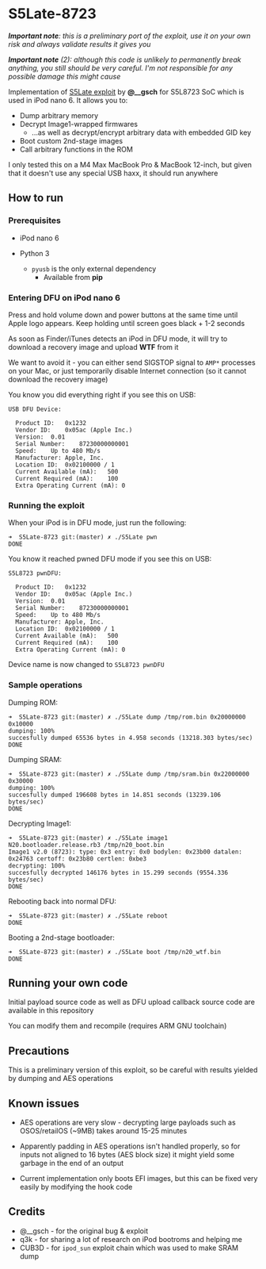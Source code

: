 # S5Late-8723

***Important note**: this is a preliminary port of the exploit, use it on your own risk and always validate results it gives you*

***Important note** (2): although this code is unlikely to permanently break anything, you still should be very careful. I'm not responsible for any possible damage this might cause*

Implementation of [S5Late exploit](https://github.com/m-gsch/S5Late) by **@__gsch** for S5L8723 SoC which is used in iPod nano 6. It allows you to:

* Dump arbitrary memory
* Decrypt Image1-wrapped firmwares
    * ...as well as decrypt/encrypt arbitrary data with embedded GID key
* Boot custom 2nd-stage images
* Call arbitrary functions in the ROM

I only tested this on a M4 Max MacBook Pro & MacBook 12-inch, but given that it doesn't use any special USB haxx, it should run anywhere

## How to run
### Prerequisites

* iPod nano 6

* Python 3
    * `pyusb` is the only external dependency
        * Available from **pip**

### Entering DFU on iPod nano 6

Press and hold volume down and power buttons at the same time until Apple logo appears. Keep holding until screen goes black + 1-2 seconds

As soon as Finder/iTunes detects an iPod in DFU mode, it will try to download a recovery image and upload **WTF** from it

We want to avoid it - you can either send SIGSTOP signal to `AMP*` processes on your Mac, or just temporarily disable Internet connection (so it cannot download the recovery image)

You know you did everything right if you see this on USB:

```
USB DFU Device:

  Product ID:	0x1232
  Vendor ID:	0x05ac (Apple Inc.)
  Version:	0.01
  Serial Number:	87230000000001
  Speed:	Up to 480 Mb/s
  Manufacturer:	Apple, Inc.
  Location ID:	0x02100000 / 1
  Current Available (mA):	500
  Current Required (mA):	100
  Extra Operating Current (mA):	0
```

### Running the exploit

When your iPod is in DFU mode, just run the following:

```
➜  S5Late-8723 git:(master) ✗ ./S5Late pwn                                                                           
DONE
```

You know it reached pwned DFU mode if you see this on USB:

```
S5L8723 pwnDFU:

  Product ID:	0x1232
  Vendor ID:	0x05ac (Apple Inc.)
  Version:	0.01
  Serial Number:	87230000000001
  Speed:	Up to 480 Mb/s
  Manufacturer:	Apple, Inc.
  Location ID:	0x02100000 / 1
  Current Available (mA):	500
  Current Required (mA):	100
  Extra Operating Current (mA):	0
```

Device name is now changed to `S5L8723 pwnDFU`

### Sample operations

Dumping ROM:

```
➜  S5Late-8723 git:(master) ✗ ./S5Late dump /tmp/rom.bin 0x20000000 0x10000
dumping: 100%
succesfully dumped 65536 bytes in 4.958 seconds (13218.303 bytes/sec)
DONE
```

Dumping SRAM:

```
➜  S5Late-8723 git:(master) ✗ ./S5Late dump /tmp/sram.bin 0x22000000 0x30000
dumping: 100%
succesfully dumped 196608 bytes in 14.851 seconds (13239.106 bytes/sec)
DONE
```

Decrypting Image1:

```
➜  S5Late-8723 git:(master) ✗ ./S5Late image1 N20.bootloader.release.rb3 /tmp/n20_boot.bin
Image1 v2.0 (8723): type: 0x3 entry: 0x0 bodylen: 0x23b00 datalen: 0x24763 certoff: 0x23b80 certlen: 0xbe3
decrypting: 100%
succesfully decrypted 146176 bytes in 15.299 seconds (9554.336 bytes/sec)
DONE
```

Rebooting back into normal DFU:

```
➜  S5Late-8723 git:(master) ✗ ./S5Late reboot                                                                           
DONE
```

Booting a 2nd-stage bootloader:

```
➜  S5Late-8723 git:(master) ✗ ./S5Late boot /tmp/n20_wtf.bin
DONE
```

## Running your own code

Initial payload source code as well as DFU upload callback source code are available in this repository

You can modify them and recompile (requires ARM GNU toolchain)

## Precautions

This is a preliminary version of this exploit, so be careful with results yielded by dumping and AES operations

## Known issues

* AES operations are very slow - decrypting large payloads such as OSOS/retailOS (~9MB) takes around 15-25 minutes

* Apparently padding in AES operations isn't handled properly, so for inputs not aligned to 16 bytes (AES block size) it might yield some garbage in the end of an output

* Current implementation only boots EFI images, but this can be fixed very easily by modifying the hook code

## Credits

* @__gsch - for the original bug & exploit
* q3k - for sharing a lot of research on iPod bootroms and helping me
* CUB3D - for `ipod_sun` exploit chain which was used to make SRAM dump
